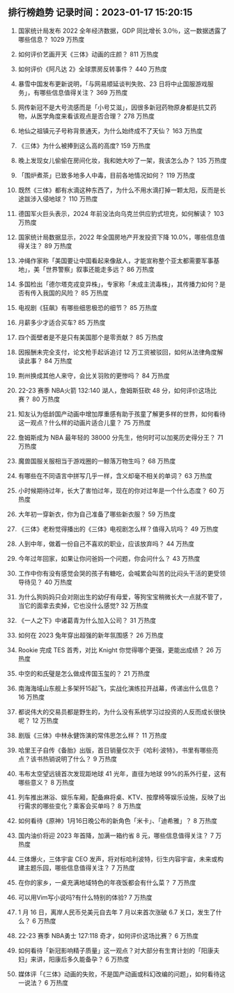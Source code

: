 
## 排行榜趋势 记录时间：2023-01-17 15:20:15
  
  1. 国家统计局发布 2022 全年经济数据，GDP 同比增长 3.0％，这一数据透露了哪些信息？ 1029 万热度
    
  2. 如何评价艺画开天《三体》动画的庄颜？ 811 万热度
    
  3. 如何评价《阿凡达 2》全球票房反转事件？ 440 万热度
    
  4. 暴雪中国发布更新说明，「与网易顺延谈判失败、23 日将中止国服游戏服务」，有哪些信息值得关注？ 369 万热度
    
  5. 网传新冠不是大号流感而是「小号艾滋」，因很多新冠药物原身都是抗艾药物，从医学角度来看该观点是否合理？ 278 万热度
    
  6. 地仙之祖镇元子号称背景通天，为什么始终成不了天仙？ 163 万热度
    
  7. 《三体》为什么被捧到这么高的高度? 159 万热度
    
  8. 晚上发现女儿偷偷在房间化妆，我和她大吵了一架，我该怎么办？ 135 万热度
    
  9. 「围炉煮茶」已致多地多人中毒，目前各地情况如何？ 119 万热度
    
  10. 既然《三体》都有水滴这种东西了，为什么不用水滴打掉一颗太阳，反而是长途跋涉入侵地球？ 110 万热度
    
  11. 德国军火巨头表示，2024 年前没法向乌克兰供应豹式坦克，如何解读？ 103 万热度
    
  12. 国家统计局数据显示，2022 年全国房地产开发投资下降 10.0%，哪些信息值得关注？ 89 万热度
    
  13. 冲绳作家称「美国要让中国看起来像敌人，才能宣称整个亚太都需要军事基地」，美「世界警察」叙事还能走多远？ 86 万热度
    
  14. 多国检出「德尔塔克戎变异株」，专家称「未成主流毒株」，其传播力如何？是否有传入我国的风险？ 85 万热度
    
  15. 电视剧《狂飙》有哪些细思极恐的细节？ 85 万热度
    
  16. 月薪多少才适合买车? 85 万热度
    
  17. 四个面壁者是不是只有美国那个是零贡献？ 85 万热度
    
  18. 因报酬未完全支付，论文枪手起诉追讨 12 万工资被驳回，如何从法律角度解读此事？ 84 万热度
    
  19. 荆州换成其他人来守，会比关羽败的更惨吗？ 84 万热度
    
  20. 22-23 赛季 NBA火箭 132:140 湖人，詹姆斯狂砍 48 分，如何评价这场比赛？ 80 万热度
    
  21. 知友认为低龄国产动画中增加厚重感有助于孩童了解更多样的世界，如何看待这一观点？什么样的动画片适合儿童？ 75 万热度
    
  22. 詹姆斯成为 NBA 最年轻的 38000 分先生，他何时可以加冕历史得分王？ 71 万热度
    
  23. 魔兽国服关服相当于游戏圈的一鲸落万物生吗？ 68 万热度
    
  24. 有哪些在不同语言中拼写几乎一样，含义却毫不相关的单词？ 63 万热度
    
  25. 小时候期待过年，长大了害怕过年，现在的你对过年是一个什么态度？ 60 万热度
    
  26. 大年初一穿新衣，你为自己准备了哪些新衣服？ 59 万热度
    
  27. 《三体》老粉觉得播出的《三体》电视剧怎么样？值得入坑吗？ 49 万热度
    
  28. 人到中年，做着一份自己不喜欢的职业，应该放弃吗？ 44 万热度
    
  29. 今年过年回家，如果让你问爸妈一个问题，你会问什么？ 43 万热度
    
  30. 工作中你有没有感觉会哭的孩子有糖吃，会喊累会叫苦的比闷头干活的更受领导待见？ 40 万热度
    
  31. 为什么狗妈妈只会对刚出生的幼仔有母爱，等狗宝宝稍微长大一点就不管了，当它的面拿去卖掉，它也没什么感觉? 32 万热度
    
  32. 《一人之下》中诸葛青为什么加入公司？ 31 万热度
    
  33. 如何在 2023 兔年穿出超强的新年氛围感？ 26 万热度
    
  34. Rookie 完成 TES 首秀，对比 Knight 你觉得哪个更强，更能出成绩？ 26 万热度
    
  35. 中空的和氏璧是怎么做成传国玉玺的？ 21 万热度
    
  36. 南海海域山东舰上多架歼15起飞，实战化演练拉开战幕，传递出什么信息？ 16 万热度
    
  37. 都说伟大的交易员都是野生的，为什么没有系统学习过投资的人反而成长很快呢？ 12 万热度
    
  38. 剧版《三体》中林永健饰演的常伟思怎么样？ 11 万热度
    
  39. 哈里王子自传《备胎》出版，首日销量仅次于《哈利·波特》，书里有哪些亮点？该书热销说明了什么？ 9 万热度
    
  40. 韦布太空望远镜首次发现距地球 41 光年，直径为地球 99%的系外行星，这有哪些意义？ 8 万热度
    
  41. 列车推出淋浴、娱乐车厢，配备麻将桌、KTV、按摩椅等娱乐设施，反映了出行需求的哪些变化？乘客会买单吗？ 8 万热度
    
  42. 如何看待《原神》1月16日晚公布的新角色「米卡」、「迪希雅」？ 8 万热度
    
  43. 国内油价将迎 2023 年首降，加满一箱约省 8 元，哪些信息值得关注？ 7 万热度
    
  44. 三体爆火，三体宇宙 CEO 发声，将对标哈利波特，衍生内容宇宙，未来或构建主题乐园，哪些信息值得关注？ 7 万热度
    
  45. 在你的家乡，一桌充满地域特色的年夜饭都会有什么菜？ 7 万热度
    
  46. 可以用Vim写小说吗?有什么特别的体验? 7 万热度
    
  47. 1 月 16 日，离岸人民币兑美元自去年 7 月以来首次涨破 6.7 关口，发生了什么？ 6 万热度
    
  48. 22-23 赛季 NBA勇士 127:118 奇才，如何评价这场比赛？ 6 万热度
    
  49. 如何看待「新冠影响精子质量」这一观点？对大部分有生育计划的「阳康夫妇」来讲，阳康后多久能备孕？ 6 万热度
    
  50. 媒体评「《三体》动画的失败，不是国产动画或科幻改编的问题」，如何看待这一说法？ 6 万热度
    